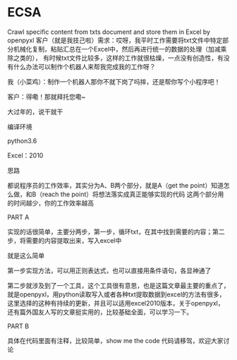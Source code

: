 # ECSA
Crawl specific content from txts document and store them in Excel by openpyxl
客户（就是我技己啦）需求：哎呀，我平时工作需要将txt文件中特定部分机械化复制，粘贴汇总在一个Excel中，然后再进行统一的数据的处理（加减乘除之类的），
有时候txt文件比较多，这样的工作就很枯燥，一点没有创造性，有没有什么办法可以制作个机器人来帮我完成我的工作呀？

我（小菜鸡）：制作一个机器人那你不就下岗了吗摔，还是帮你写个小程序吧！

客户：得嘞！那就拜托您嘞~

大过年的，说干就干

编译环境

python3.6

Excel：2010

思路

都说程序员的工作效率，其实分为A、B两个部分，就是A（get the point）知道怎么做，和B（reach the point）将想法落实成真正能够实现的代码
这两个部分用的时间越少，你的工作效率越高

PART A

实现的话很简单，主要分两步，第一步，循环txt，在其中找到需要的内容；第二步，将需要的内容提取出来，写入excel中

就是这么简单

第一步实现方法，可以用正则表达式，也可以直接用条件语句，各显神通了

第二步就涉及到了一个工具，这个工具很有意思，也是这篇文章最主要的重点了，就是openpyxl，用python读取写入或者各种txt提取数据到excel的方法有很多，这里选择的这种有持续的更新，并且可以适用excel2010版本，关于openpyxl，还有篇外国友人写的文章挺实用的，比较基础全面，可以学习一下。

PART B

具体在代码里面有注释，比较简单，show me the code
代码请移驾，欢迎大家讨论
